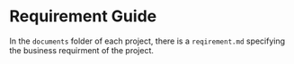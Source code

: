# Requirement Guide

In the `documents` folder of each project, there is a `reqirement.md` specifying the business requirment of the project. 
